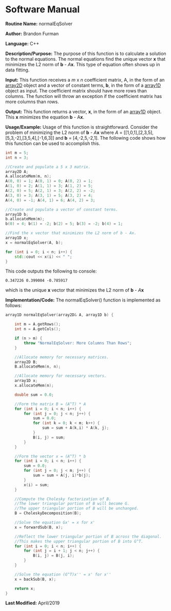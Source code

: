 # Software Manual

**Routine Name:** normalEqSolver

**Author:** Brandon Furman

**Language:** C++

**Description/Purpose:** The purpose of this function is to calculate a solution to the normal equations. The normal equations find the unique vector **x** that minimizes the L2 norm of **b** - *A***x**. This type of equation often shows up in data fitting.

**Input:** This function receives a *m* x *n* coefficient matrix, A, in the form of an [array2D](https://brandonfurman.github.io/math5610/SoftwareManual/DataStructures/array2D) object and a vector of constant terms, **b**, in the form of a [array1D](https://brandonfurman.github.io/math5610/SoftwareManual/DataStructures/array1D) object as input. The coefficient matrix should have more rows than columns. The function will throw an exception if the coefficient matrix has more columns than rows.

**Output:** This function returns a vector, **x**, in the form of an [array1D](https://brandonfurman.github.io/math5610/SoftwareManual/DataStructures/array1D) object. This **x** minimizes the equation **b** - A**x**.

**Usage/Example:** Usage of this function is straightforward. Consider the problem of minimizing the L2 norm of **b** - *A***x** where *A* = [[1,0,1],[2,3,5],[5,3,-2],[3,5,4],[-1,6,3]] and **b** = [4,-2,5,-2,1]. The following code shows how this function can be used to accomplish this.
```cpp
int m = 5;
int n = 3;

//Create and populate a 5 x 3 matrix.
array2D A;
A.allocateMem(m, n);
A(0, 0) = 1; A(0, 1) = 0; A(0, 2) = 1;
A(1, 0) = 2; A(1, 1) = 3; A(1, 2) = 5;
A(2, 0) = 5; A(2, 1) = 3; A(2, 2) = -2;
A(3, 0) = 3; A(3, 1) = 5; A(3, 2) = 4;
A(4, 0) = -1; A(4, 1) = 6; A(4, 2) = 3;

//Create and populate a vector of constant terms.
array1D b;
b.allocateMem(m);
b(0) = 4; b(1) = -2; b(2) = 5; b(3) = -2; b(4) = 1;

//Find the x vector that minimizes the L2 norm of b - Ax.
array1D x;
x = normalEqSolver(A, b);

for (int i = 0; i < n; i++) {
	std::cout << x(i) << " ";
}
```
This code outputs the following to console:
```
0.347226 0.399004 -0.785917
```
which is the unique **x** vector that minimizes the L2 norm of **b** - *A***x**


**Implementation/Code:** The normalEqSolver() function is implemented as follows:

```cpp
array1D normalEqSolver(array2D& A, array1D b) {

	int m = A.getRows();
	int n = A.getCols();

	if (n > m) {
		throw "NormalEqSolver: More Columns Than Rows";
	}

	//Allocate memory for necessary matrices.
	array2D B;
	B.allocateMem(n, n);

	//Allocate memory for necessary vectors.
	array1D x;
	x.allocateMem(n);

	double sum = 0.0;

	//Form the matrix B = (A^T) * A
	for (int i = 0; i < n; i++) {
		for (int j = 0; j < n; j++) {
			sum = 0.0;
			for (int k = 0; k < m; k++) {
				sum = sum + A(k,i) * A(k, j);
			}
			B(i, j) = sum;
		}
	}

	//Form the vector x = (A^T) * b
	for (int i = 0; i < n; i++) {
		sum = 0.0;
		for (int j = 0; j < m; j++) {
			sum = sum + A(j, i)*b(j);
		}
		x(i) = sum;
	}

	//Compute the Cholesky factorization of B.
	//The lower triangular portion of B will become G.
	//The upper triangular portion of B will be unchanged.
	B = CholeskyDecomposition(B);

	//Solve the equation Gx' = x for x'
	x = forwardSub(B, x);

	//Reflect the lower triangular portion of B across the diagonal.
	//This makes the upper triangular portion of B into G^T.
	for (int i = 0; i < n; i++) {
		for (int j = i + 1; j < n; j++) {
			B(i, j) = B(j, i);
		}
	}

	//Solve the equation (G^T)x'' = x' for x''
	x = backSub(B, x);

	return x;
}
```

**Last Modified:** April/2019
